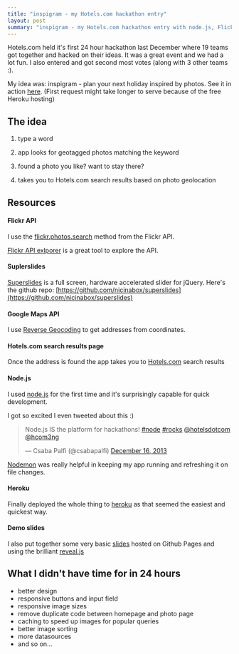 ```yaml
---
title: "inspigram - my Hotels.com hackathon entry"
layout: post
summary: "inspigram - my Hotels.com hackathon entry with node.js, Flickr and Google Maps API"
---
```


Hotels.com held it's first 24 hour hackathon last December where 19 teams got together and hacked on their ideas. It was a great event and we had a lot fun. I also entered and got second most votes (along with 3 other teams :).

My idea was: inspigram - plan your next holiday inspired by photos. See it in action [here](http://inspigram.herokuapp.com/). (First request might take longer to serve because of the free Heroku hosting)


## The idea

1. type a word

2. app looks for geotagged photos matching the keyword

3. found a photo you like? want to stay there?

5. takes you to Hotels.com search results based on photo geolocation

## Resources

#### Flickr API

I use the [flickr.photos.search](http://www.flickr.com/services/api/flickr.photos.search.htm) method from the Flickr API.

[Flickr API exlporer](http://www.flickr.com/services/api/explore/?method=flickr.photos.search) is a great tool to explore the API.

#### Suplerslides

[Superslides](http://nicinabox.com/superslides/) is a full screen, hardware accelerated slider for jQuery. Here's the github repo: [https://github.com/nicinabox/superslides](https://github.com/nicinabox/superslides)

#### Google Maps API

I use [Reverse Geocoding](https://developers.google.com/maps/documentation/geocoding/#ReverseGeocoding) to get addresses from coordinates.

#### Hotels.com search results page

Once the address is found the app takes you to [Hotels.com](http://hotels.com) search results

#### Node.js

I used [node.js](http://nodejs.org/) for the first time and it's surprisingly capable for quick development.

I got so excited I even tweeted about this :)

<blockquote class="twitter-tweet" lang="en"><p>Node.js IS the platform for hackathons! <a href="https://twitter.com/search?q=%23node&amp;src=hash">#node</a> <a href="https://twitter.com/search?q=%23rocks&amp;src=hash">#rocks</a> <a href="https://twitter.com/hotelsdotcom">@hotelsdotcom</a> <a href="https://twitter.com/hcom3ng">@hcom3ng</a></p>&mdash; Csaba Palfi (@csabapalfi) <a href="https://twitter.com/csabapalfi/statuses/412708473756209152">December 16, 2013</a></blockquote>
<script async src="//platform.twitter.com/widgets.js" charset="utf-8"></script>

[Nodemon](http://remy.github.io/nodemon/) was really helpful in keeping my app running and refreshing it on file changes.

#### Heroku

Finally deployed the whole thing to [heroku](http://www.heroku.com) as that seemed the easiest and quickest way.

#### Demo slides

I also put together some very basic [slides](http://csabapalfi.github.io/inspigram) hosted on Github Pages and using the brilliant [reveal.js](http://lab.hakim.se/reveal-js/)


## What I didn't have time for in 24 hours

* better design
* responsive buttons and input field
* responsive image sizes
* remove duplicate code between homepage and photo page
* caching to speed up images for popular queries
* better image sorting
* more datasources
* and so on...
